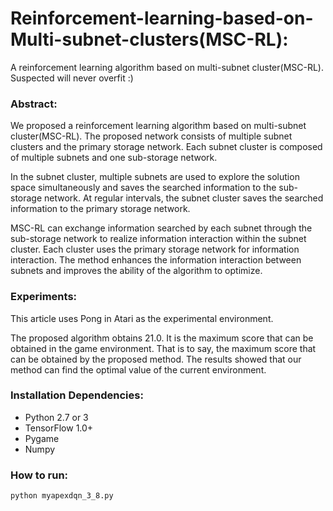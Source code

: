 # Reinforcement-learning-based-on-Multi-subnet-clusters(MSC-RL):

A reinforcement learning algorithm based on multi-subnet cluster(MSC-RL).
Suspected will never overfit :)

### Abstract:
We proposed a reinforcement learning algorithm based on multi-subnet cluster(MSC-RL). The proposed network consists of multiple subnet clusters and the primary storage network. Each subnet cluster is composed of multiple subnets and one sub-storage network. 

In the subnet cluster, multiple subnets are used to explore the solution space simultaneously and saves the searched information to the sub-storage network. At regular intervals, the subnet cluster saves the searched information to the primary storage network. 

MSC-RL can exchange information searched by each subnet through the sub-storage network to realize information interaction within the subnet cluster. Each cluster uses the primary storage network for information interaction. The method enhances the information interaction between subnets and improves the ability of the algorithm to optimize. 

### Experiments:
This article uses Pong in Atari as the experimental environment.

The proposed algorithm obtains 21.0. It is the maximum score that can be obtained in the game environment. That is to say, the maximum score that can be obtained by the proposed method. The results showed that our method can find the optimal value of the current environment. 

### Installation Dependencies:
- Python 2.7 or 3
- TensorFlow 1.0+
- Pygame
- Numpy

### How to run:
    python myapexdqn_3_8.py
